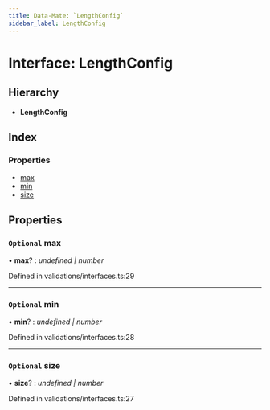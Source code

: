 ```yaml
---
title: Data-Mate: `LengthConfig`
sidebar_label: LengthConfig
---
```


# Interface: LengthConfig

## Hierarchy

* **LengthConfig**

## Index

### Properties

* [max](lengthconfig.md#optional-max)
* [min](lengthconfig.md#optional-min)
* [size](lengthconfig.md#optional-size)

## Properties

### `Optional` max

• **max**? : *undefined | number*

Defined in validations/interfaces.ts:29

___

### `Optional` min

• **min**? : *undefined | number*

Defined in validations/interfaces.ts:28

___

### `Optional` size

• **size**? : *undefined | number*

Defined in validations/interfaces.ts:27
